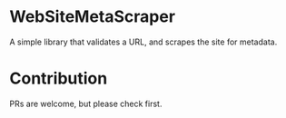 # WebSiteMetaScraper
A simple library that validates a URL, and scrapes the site for metadata.


# Contribution

PRs are welcome, but please check first.
